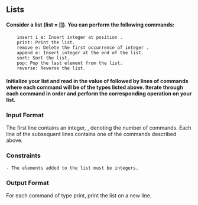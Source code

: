 ## Lists

#### Consider a list (list = []). You can perform the following commands:

```
    insert i e: Insert integer at position .
    print: Print the list.
    remove e: Delete the first occurrence of integer .
    append e: Insert integer at the end of the list.
    sort: Sort the list.
    pop: Pop the last element from the list.
    reverse: Reverse the list.
```

#### Initialize your list and read in the value of followed by lines of commands where each command will be of the types listed above. Iterate through each command in order and perform the corresponding operation on your list.

### Input Format

The first line contains an integer, , denoting the number of commands.
Each line of the subsequent lines contains one of the commands described above.

### Constraints

    - The elements added to the list must be integers.

### Output Format

For each command of type print, print the list on a new line.
